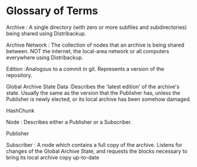 Glossary of Terms
=======

Archive
: A single directory (with zero or more subfiles and subdirectories) being shared using Distribackup.

Archive Network
: The collection of nodes that an archive is being shared between. 
NOT the internet, the local-area network or all computers everywhere using Distribackup.

Edition
:Analogous to a commit in git. Represents a version of the repository.

Global Archive State Data
:Describes the 'latest edition' of the archive's state. 
Usually the same as the version that the Publisher has, unless the Publisher is newly elected, 
or its local archive has been somehow damaged.

HashChunk


Node
: Describes either a Publisher or a Subscriber.

Publisher

Subscriber
: A node which contains a full copy of the archive. 
Listens for changes of the Global Archive State, 
and requests the blocks necessary to bring its local archive copy up-to-date

